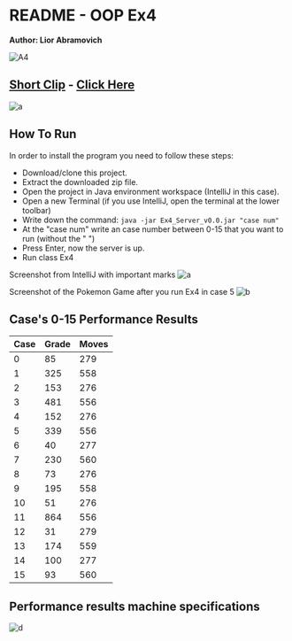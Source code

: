 # README - OOP Ex4

**Author: Lior Abramovich**

![A4](https://media.sketchfab.com/models/befc8f22e2bc4f3185ed638a0beae46d/thumbnails/54f623d8a5d94fdfa1a300edc120ba99/d68fb0040eab431fb7c5cc51676aa303.jpeg)

## [Short Clip](https://www.youtube.com/watch?v=2zmvORdYFlE) - [Click Here](https://www.youtube.com/watch?v=2zmvORdYFlE)
![a](https://media.giphy.com/media/kGmwAs8lij54jEx4GJ/giphy.gif)

## How To Run

In order to install the program you need to follow these steps:

- Download/clone this project.
- Extract the downloaded zip file.
- Open the project in Java environment workspace (IntelliJ in this case).
- Open a new Terminal (if you use IntelliJ, open the terminal at the lower toolbar)
- Write down the command: `java -jar Ex4_Server_v0.0.jar "case num"`
- At the "case num" write an case number between 0-15 that you want to run (without the " ")
- Press Enter, now the server is up.
- Run class Ex4

Screenshot from IntelliJ with important marks
![a](https://i.imgur.com/twfMfxG.png)

Screenshot of the Pokemon Game after you run Ex4 in case 5
![b](https://i.imgur.com/742ZRYa.png)


## Case's 0-15 Performance Results
Case|	Grade|Moves
| ------ | ------ | ------ |
0|85|279
1|325|558
2|153|276
3|481|556
4|152|276
5|339|556
6|40|277
7|230|560
8|73|276
9|195|558
10|51|276
11|864|556
12|31|279
13|174|559
14|100|277
15|93|560

## Performance results machine specifications
![d](https://i.imgur.com/K1YtotV.png)
